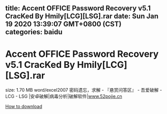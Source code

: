 
title: Accent OFFICE Password Recovery v5.1 CracKed By Hmily[LCG][LSG].rar
date: Sun Jan 19 2020 13:39:07 GMT+0800 (CST)    
categories: baidu
---

# Accent OFFICE Password Recovery v5.1 CracKed By Hmily[LCG][LSG].rar
size: 1.70 MB
 word/excel2007 密码遗忘，求解 - 『悬赏问答区』 - 吾爱破解 - LCG - LSG |安卓破解|病毒分析|破解软件|www.52pojie.cn
 

[How to download](https://bpcam.bemobtrk.com/go/2ceec3aa-1ca2-46d6-b9ff-aaa5c184517c?jno=2281)